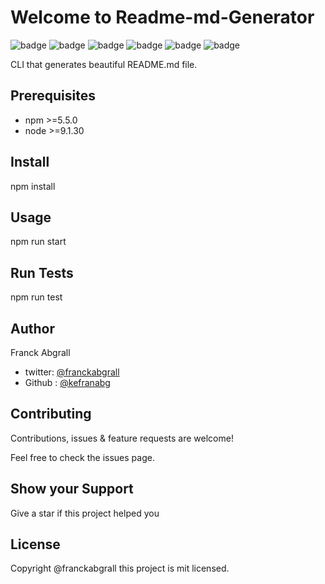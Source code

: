 # Welcome to Readme-md-Generator





![badge](https://img.shields.io/badge/version-0.50-blue)
![badge](https://img.shields.io/badge/npm-%3E%3D5.5.50-blue)
![badge](https://img.shields.io/badge/node-%3E%3D9.1.30-blue)
![badge](https://img.shields.io/badge/documentation-yes-brightgreen)
![badge](https://img.shields.io/badge/maintained-yes-green)
![badge](https://img.shields.io/badge/license-MIT-yellowgreen)

CLI that generates beautiful README.md file. 

## Prerequisites
* npm >=5.5.0
* node >=9.1.30
## Install
 npm install


    
## Usage

npm run start





## Run Tests

npm run test



## Author

Franck Abgrall
* twitter: [@franckabgrall](https://github.com/Omkar6627/assignments)
* Github : [@kefranabg](https://github.com/Omkar6627/assignments)


## Contributing

Contributions, issues & feature requests are  welcome!

Feel free to check the issues page.

## Show your Support

Give a star if this project helped you


## License

Copyright @franckabgrall
this project is mit licensed.


